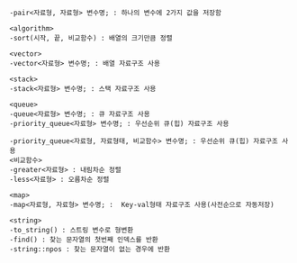 <!-- 
---
layout: post
title: 테스용 포스트
description: >
    안녕하세요 테스트입니다
tags: [etc]
author: vvs
cannonical_url: https://shindongmin1.github.io/study/2021/07/23/테스트/
---
---
layout: post
title: 제목
subtitle: Algorithm
date: '2022-03-15 11:44:51 +0900'
categories: study
tags: algorithm
comments: true
published: true
---

**NOTE**: ㅎㅇ 
-->

```
-pair<자료형, 자료형> 변수명; : 하나의 변수에 2가지 값을 저장함

<algorithm>
-sort(시작, 끝, 비교함수) : 배열의 크기만큼 정렬

<vector>
-vector<자료형> 변수명; : 배열 자료구조 사용

<stack>
-stack<자료형> 변수명; : 스택 자료구조 사용

<queue>
-queue<자료형> 변수명; : 큐 자료구조 사용
-priority_queue<자료형> 변수명; : 우선순위 큐(힙) 자료구조 사용

-priority_queue<자료형, 자료형태, 비교함수> 변수명; : 우선순위 큐(힙) 자료구조 사용
<비교함수>
-greater<자료형> : 내림차순 정렬
-less<자료형> : 오름차순 정렬

<map>
-map<자료형, 자료형> 변수명; :  Key-val형태 자료구조 사용(사전순으로 자동저장)

<string>
-to_string() : 스트링 변수로 형변환
-find() : 찾는 문자열의 첫번째 인덱스를 반환
-string::npos : 찾는 문자열이 없는 경우에 반환
```